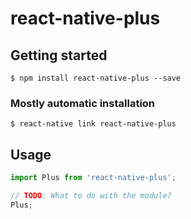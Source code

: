 # react-native-plus

## Getting started

`$ npm install react-native-plus --save`

### Mostly automatic installation

`$ react-native link react-native-plus`

## Usage
```javascript
import Plus from 'react-native-plus';

// TODO: What to do with the module?
Plus;
```

